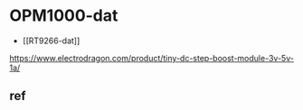 
# OPM1000-dat

- [[RT9266-dat]]

https://www.electrodragon.com/product/tiny-dc-step-boost-module-3v-5v-1a/


## ref 

